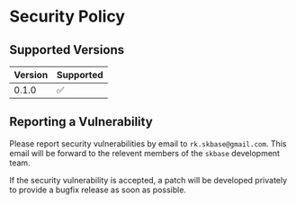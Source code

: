 # Security Policy

## Supported Versions

| Version | Supported          |
| ------- | ------------------ |
| 0.1.0   | :white_check_mark: |

## Reporting a Vulnerability

Please report security vulnerabilities by email to `rk.skbase@gmail.com`.
This email will be forward to the relevent members of the `skbase` development team.

If the security vulnerability is accepted, a patch will be developed privately to provide a bugfix release as soon as possible.
